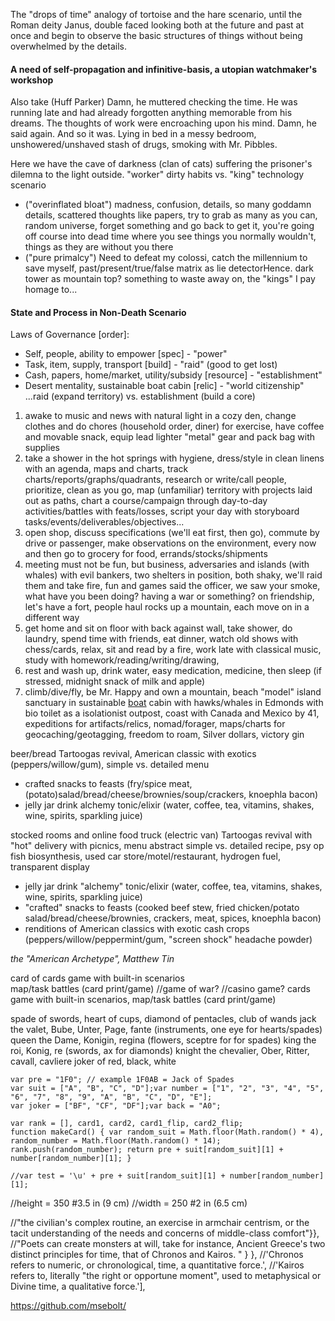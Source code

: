 
The "drops of time" analogy of tortoise and the hare scenario, until the Roman deity Janus, double faced looking both at the future and past at once and begin to observe the basic structures of things without being overwhelmed by the details. 

#### A need of self-propagation and infinitive-basis, a utopian watchmaker's workshop
      
Also take (Huff Parker) Damn, he muttered checking the time. He was running late and had already forgotten anything memorable from his dreams. The thoughts of work were encroaching upon his mind. Damn, he said again. And so it was. Lying in bed in a messy bedroom, unshowered/unshaved stash of drugs, smoking with Mr. Pibbles.

Here we have the cave of darkness (clan of cats) suffering the prisoner's dilemna to the light outside. "worker" dirty habits vs. "king" technology scenario

- ("overinflated bloat") madness, confusion, details, so many goddamn details, scattered thoughts like papers, try to grab as many as you can, random universe, forget something and go back to get it, you're going off course into dead time where you see things you normally wouldn't, things as they are without you there
- ("pure primalcy") Need to defeat my colossi, catch the millennium to save myself, past/present/true/false matrix as lie detectorHence. dark tower as mountain top? something to waste away on, the "kings" I pay homage to... 

#### State and Process in Non-Death Scenario
      
Laws of Governance [order]:

- Self, people, ability to empower [spec] - "power"
- Task, item, supply, transport [build] - "raid" (good to get lost)
- Cash, papers, home/market, utility/subsidy [resource] - "establishment"
- Desert mentality, sustainable boat cabin [relic] - "world citizenship" ...raid (expand territory) vs. establishment (build a core)

1. awake to music and news with natural light in a cozy den, change clothes and do chores (household order, diner) for exercise, have coffee and movable snack, equip lead lighter "metal" gear and pack bag with supplies
1. take a shower in the hot springs with hygiene, dress/style in clean linens with an agenda, maps and charts, track charts/reports/graphs/quadrants, research or write/call people, prioritize, clean as you go, map (unfamiliar) territory with projects laid out as paths, chart a course/campaign through day-to-day activities/battles with feats/losses, script your day with storyboard tasks/events/deliverables/objectives...
1. open shop, discuss specifications (we'll eat first, then go), commute by drive or passenger, make observations on the environment, every now and then go to grocery for food, errands/stocks/shipments
1. meeting must not be fun, but business, adversaries and islands (with whales) with evil bankers, two shelters in position, both shaky, we'll raid them and take fire, fun and games said the officer, we saw your smoke, what have you been doing? having a war or something? on friendship, let's have a fort, people haul rocks up a mountain, each move on in a different way
1. get home and sit on floor with back against wall, take shower, do laundry, spend time with friends, eat dinner, watch old shows with chess/cards, relax, sit and read by a fire, work late with classical music, study with homework/reading/writing/drawing, 
1. rest and wash up, drink water, easy medication, medicine, then sleep (if stressed, midnight snack of milk and apple)
1. climb/dive/fly, be Mr. Happy and own a mountain, beach "model" island sanctuary in sustainable [boat](https://www.boattrader.com/boat/2005-catamaran-cruisers-35-vagabond-7311908/) cabin with hawks/whales in Edmonds with bio toilet as a isolationist outpost, coast with Canada and Mexico by 41, expeditions for artifacts/relics, nomad/forager, maps/charts for geocaching/geotagging, freedom to roam, Silver dollars, victory gin


beer/bread Tartoogas revival, American classic with exotics (peppers/willow/gum), simple vs. detailed menu

- crafted snacks to feasts (fry/spice meat, (potato)salad/bread/cheese/brownies/soup/crackers, knoephla bacon)
- jelly jar drink alchemy tonic/elixir (water, coffee, tea, vitamins, shakes, wine, spirits, sparkling juice)

stocked rooms and online food truck (electric van) Tartoogas revival with "hot" delivery with picnics, menu abstract simple vs. detailed recipe, psy op fish biosynthesis, used car store/motel/restaurant, hydrogen fuel, transparent display

- jelly jar drink "alchemy" tonic/elixir (water, coffee, tea, vitamins, shakes, wine, spirits, sparkling juice)
- "crafted" snacks to feasts (cooked beef stew, fried chicken/potato salad/bread/cheese/brownies, crackers, meat, spices, knoephla bacon)
- renditions of American classics with exotic cash crops (peppers/willow/peppermint/gum, "screen shock" headache powder)

*the "American Archetype", Matthew Tin*

card of cards game with built-in scenarios<br/>map/task battles (card print/game)
  //game of war? //casino game? cards game with built-in scenarios, map/task battles (card print/game)

spade of swords, heart of cups, diamond of pentacles, club of wands
jack the valet, Bube, Unter, Page, fante (instruments, one eye for hearts/spades)
queen the Dame, Konigin, regina (flowers, sceptre for for spades)
king the roi, Konig, re (swords, ax for diamonds)
knight the chevalier, Ober, Ritter, cavall, cavliere
joker of red, black, white

```
var pre = "1F0"; // example 1F0AB = Jack of Spades
var suit = ["A", "B", "C", "D"];var number = ["1", "2", "3", "4", "5", "6", "7", "8", "9", "A", "B", "C", "D", "E"]; 
var joker = ["BF", "CF", "DF"];var back = "A0";

var rank = [], card1, card2, card1_flip, card2_flip;
function makeCard() { var random_suit = Math.floor(Math.random() * 4), random_number = Math.floor(Math.random() * 14); rank.push(random_number); return pre + suit[random_suit][1] + number[random_number][1]; }

//var test = '\u' + pre + suit[random_suit][1] + number[random_number][1];
```

//height = 350 #3.5 in (9 cm)
//width = 250 #2 in (6.5 cm) 

//"the civilian's complex routine, an exercise in armchair centrism, or the tacit understanding of the needs and concerns of middle-class comfort"}},
//"Poets can create monsters at will, take for instance, Ancient Greece's two distinct principles for time, that of Chronos and Kairos. " } },
//'Chronos refers to numeric, or chronological, time, a quantitative force.',
//'Kairos refers to, literally "the right or opportune moment", used to metaphysical or Divine time, a qualitative force.'],

https://github.com/msebolt/